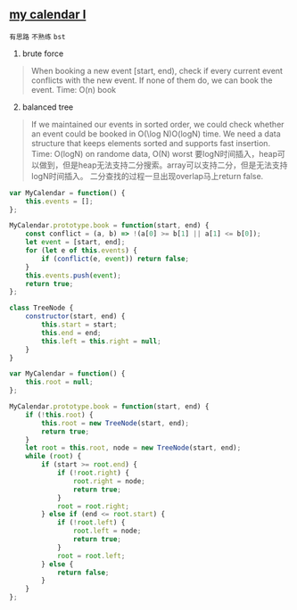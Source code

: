 ## [my calendar I](https://leetcode.com/problems/my-calendar-i/description/)
`有思路` `不熟练` `bst`

1. brute force
> When booking a new event [start, end), check if every current event conflicts with the new event. If none of them do, we can book the event.
> Time: O(n) book
2. balanced tree
> If we maintained our events in sorted order, we could check whether an event could be booked in O(\log N)O(logN) time. We need a data structure that keeps elements sorted and supports fast insertion.
> Time: O(logN) on randome data, O(N) worst
> 要logN时间插入，heap可以做到，但是heap无法支持二分搜索。array可以支持二分，但是无法支持logN时间插入。
> 二分查找的过程一旦出现overlap马上return false.

```javascript
var MyCalendar = function() {
    this.events = [];
};

MyCalendar.prototype.book = function(start, end) {
    const conflict = (a, b) => !(a[0] >= b[1] || a[1] <= b[0]);
    let event = [start, end];
    for (let e of this.events) {
        if (conflict(e, event)) return false;
    }
    this.events.push(event);
    return true;
};

class TreeNode {
    constructor(start, end) {
        this.start = start;
        this.end = end;
        this.left = this.right = null;
    }
}

var MyCalendar = function() {
    this.root = null;
};

MyCalendar.prototype.book = function(start, end) {
    if (!this.root) {
        this.root = new TreeNode(start, end);
        return true;
    }
    let root = this.root, node = new TreeNode(start, end);
    while (root) {
        if (start >= root.end) {
            if (!root.right) {
                root.right = node;
                return true;
            }
            root = root.right;
        } else if (end <= root.start) {
            if (!root.left) {
                root.left = node;
                return true;
            }
            root = root.left;
        } else {
            return false;
        }
    }
};

 ```
